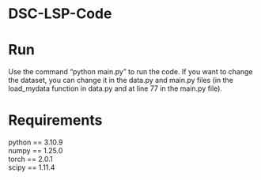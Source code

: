 # DSC-LSP-Code
# Run<br>
Use the command “python main.py” to run the code. If you want to change the dataset, you can change it in the data.py and main.py files (in the load_mydata function in data.py and at line 77 in the main.py file).
# Requirements<br>
  python == 3.10.9<br>
  numpy == 1.25.0<br>
  torch == 2.0.1<br>
  scipy == 1.11.4<br>

